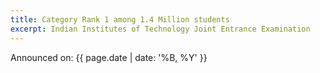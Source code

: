 ```yaml
---
title: Category Rank 1 among 1.4 Million students
excerpt: Indian Institutes of Technology Joint Entrance Examination
---
```

Announced on: {{ page.date | date: '%B, %Y' }}
